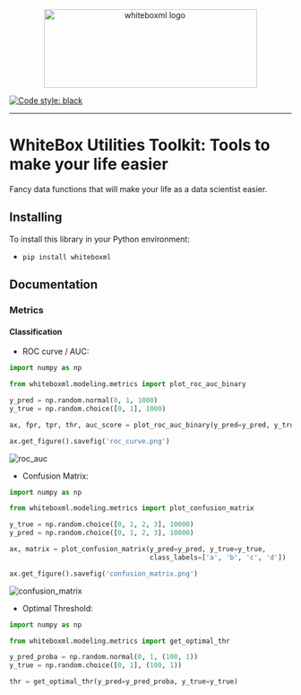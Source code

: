 <div style="text-align: center">
    <a href="https://whiteboxml.com">
        <img alt="whiteboxml logo" 
        width="380px" 
        height="140px" 
        src="https://whitebox-public.s3.eu-west-1.amazonaws.com/png/AF-logo-rgb-transparente-02.png">
    </a>
</div>

[![Code style: black](https://img.shields.io/badge/code%20style-black-000000.svg)](https://github.com/psf/black)

------------------------------------------------------

# WhiteBox Utilities Toolkit: Tools to make your life easier

Fancy data functions that will make your life as a data scientist easier.

## Installing

To install this library in your Python environment:

* `pip install whiteboxml`

## Documentation

### Metrics

#### Classification

* ROC curve / AUC:

```python
import numpy as np

from whiteboxml.modeling.metrics import plot_roc_auc_binary

y_pred = np.random.normal(0, 1, 1000)
y_true = np.random.choice([0, 1], 1000)

ax, fpr, tpr, thr, auc_score = plot_roc_auc_binary(y_pred=y_pred, y_true=y_true, figsize=(8, 8))

ax.get_figure().savefig('roc_curve.png')
```

<img src="https://github.com//whiteboxml/whiteboxml/raw/main/docs/images/roc_auc.png" alt="roc_auc">

* Confusion Matrix:

```python
import numpy as np

from whiteboxml.modeling.metrics import plot_confusion_matrix

y_true = np.random.choice([0, 1, 2, 3], 10000)
y_pred = np.random.choice([0, 1, 2, 3], 10000)

ax, matrix = plot_confusion_matrix(y_pred=y_pred, y_true=y_true, 
                                   class_labels=['a', 'b', 'c', 'd'])

ax.get_figure().savefig('confusion_matrix.png')
```

<img src="https://github.com//whiteboxml/whiteboxml/raw/main/docs/images/confusion_matrix.png" alt="confusion_matrix">

* Optimal Threshold:

```python
import numpy as np

from whiteboxml.modeling.metrics import get_optimal_thr

y_pred_proba = np.random.normal(0, 1, (100, 1))
y_true = np.random.choice([0, 1], (100, 1))

thr = get_optimal_thr(y_pred=y_pred_proba, y_true=y_true)
```
